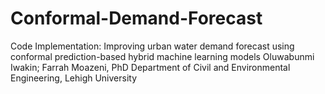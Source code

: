 # Conformal-Demand-Forecast
Code Implementation:
Improving urban water demand forecast using conformal prediction-based hybrid machine learning models
Oluwabunmi Iwakin; Farrah Moazeni, PhD
Department of Civil and Environmental Engineering, Lehigh University

